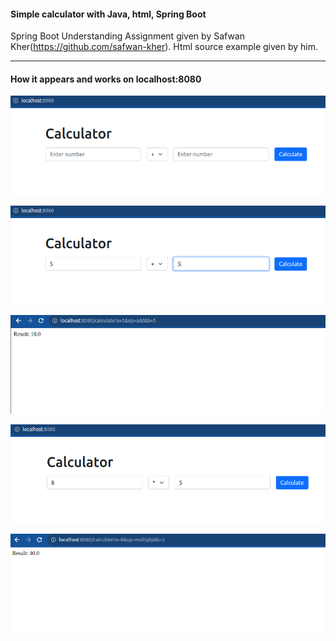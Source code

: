 #### Simple calculator with Java, html, Spring Boot

Spring Boot Understanding Assignment given by Safwan Kher(https://github.com/safwan-kher).
Html source example given by him.

---

#### How it appears and works on localhost:8080

![pic1](./src/main/resources/pics/pic1.png)

![pic2](./src/main/resources/pics/pic2.png)

![pic3](./src/main/resources/pics/pic3.png)

![pic4](./src/main/resources/pics/pic4.png)

![pic5](./src/main/resources/pics/pic5.png)
